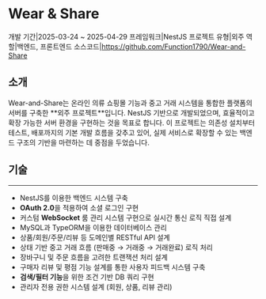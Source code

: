 # Wear & Share
<desc>개발 기간|2025-03-24 ~ 2025-04-29</desc>
<desc>프레임워크|NestJS</desc>
<desc>프로젝트 유형|외주</desc>
<desc>역할|백엔드, 프론트엔드</desc>
<desc>소스코드|<a>https://github.com/Function1790/Wear-and-Share</a></desc>
## 소개
Wear-and-Share는 온라인 의류 쇼핑몰 기능과 중고 거래 시스템을 통합한 플랫폼의 서버를 구축한 **<red>외주 프로젝트</red>**입니다. NestJS 기반으로 개발되었으며, 효율적이고 확장 가능한 서버 환경을 구현하는 것을 목표로 합니다. 이 프로젝트는 의존성 설치부터 테스트, 배포까지의 기본 개발 흐름을 갖추고 있어, 실제 서비스로 확장할 수 있는 백엔드 구조의 기반을 마련하는 데 중점을 두었습니다.

## 기술
---
- NestJS를 이용한 백엔드 시스템 구축
- **OAuth 2.0**을 적용하여 소셜 로그인 구현
- 커스텀 **WebSocket** 룸 관리 시스템 구현으로 실시간 통신 로직 직접 설계
- MySQL과 TypeORM을 이용한 데이터베이스 관리
- 상품/회원/주문/리뷰 등 도메인별 RESTful API 설계
- 상태 기반 중고 거래 흐름 (판매중 → 거래중 → 거래완료) 로직 처리
- 장바구니 및 주문 흐름을 고려한 트랜잭션 처리 설계
- 구매자 리뷰 및 평점 기능 설계를 통한 사용자 피드백 시스템 구축
- **검색/필터 기능**을 위한 조건 기반 DB 쿼리 구현
- 관리자 전용 권한 시스템 설계 (회원, 상품, 리뷰 관리)
